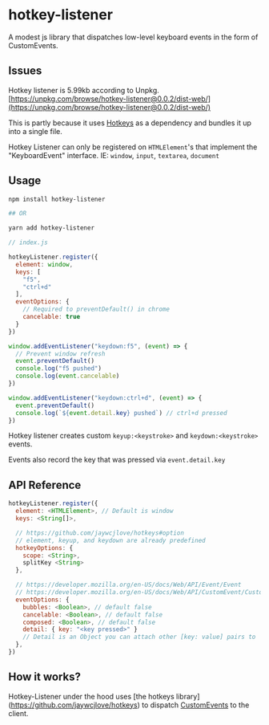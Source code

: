 # hotkey-listener

A modest js library that dispatches low-level keyboard events in the form of CustomEvents.

## Issues

Hotkey listener is 5.99kb according to Unpkg.
[https://unpkg.com/browse/hotkey-listener@0.0.2/dist-web/](https://unpkg.com/browse/hotkey-listener@0.0.2/dist-web/)

This is partly because it uses
[Hotkeys](https://github.com/jaywcjlove/hotkeys) as a dependency and
bundles it up into a single file.

Hotkey Listener can only be registered on `HTMLElement`'s that implement
the "KeyboardEvent" interface.
IE: `window`, `input`, `textarea`, `document`

## Usage

```bash
npm install hotkey-listener

## OR

yarn add hotkey-listener
```

```javascript
// index.js

hotkeyListener.register({
  element: window,
  keys: [
    "f5",
    "ctrl+d"
  ],
  eventOptions: {
    // Required to preventDefault() in chrome
    cancelable: true
  }
})

window.addEventListener("keydown:f5", (event) => {
  // Prevent window refresh
  event.preventDefault()
  console.log("f5 pushed")
  console.log(event.cancelable)
})

window.addEventListener("keydown:ctrl+d", (event) => {
  event.preventDefault()
  console.log(`${event.detail.key} pushed`) // ctrl+d pressed
})
```

Hotkey listener creates custom `keyup:<keystroke>` and `keydown:<keystroke>` events.

Events also record the key that was pressed via `event.detail.key`

## API Reference

```javascript
hotkeyListener.register({
  element: <HTMLElement>, // Default is window
  keys: <String[]>,

  // https://github.com/jaywcjlove/hotkeys#option
  // element, keyup, and keydown are already predefined
  hotkeyOptions: {
    scope: <String>,
    splitKey <String>
  },

  // https://developer.mozilla.org/en-US/docs/Web/API/Event/Event
  // https://developer.mozilla.org/en-US/docs/Web/API/CustomEvent/CustomEvent
  eventOptions: {
    bubbles: <Boolean>, // default false
    cancelable: <Boolean>, // default false
    composed: <Boolean>, // default false
    detail: { key: "<key pressed>" }
    // Detail is an Object you can attach other [key: value] pairs to
  },
})
```

## How it works?

Hotkey-Listener under the hood uses [the hotkeys library] (https://github.com/jaywcjlove/hotkeys) to dispatch [CustomEvents](https://developer.mozilla.org/en-US/docs/Web/API/CustomEvent) to the client.
